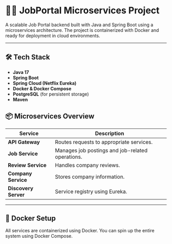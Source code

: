# 🧑‍💼 JobPortal Microservices Project

A scalable Job Portal backend built with Java and Spring Boot using a microservices architecture. The project is containerized with Docker and ready for deployment in cloud environments.

---

## 🛠️ Tech Stack

- **Java 17**
- **Spring Boot**
- **Spring Cloud (Netflix Eureka)**
- **Docker & Docker Compose**
- **PostgreSQL** (for persistent storage)
- **Maven**

## 📦 Microservices Overview

| Service             | Description                                        |
|---------------------|----------------------------------------------------|
| **API Gateway**      | Routes requests to appropriate services.          |
| **Job Service**      | Manages job postings and job-related operations. |
| **Review Service**   | Handles company reviews.                          |
| **Company Service**  | Stores company information.                       |
| **Discovery Server** | Service registry using Eureka.                   |

---

## 🐳 Docker Setup

All services are containerized using Docker. You can spin up the entire system using Docker Compose.
